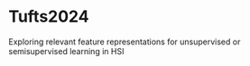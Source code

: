 # Tufts2024
Exploring relevant feature representations for unsupervised or semisupervised learning in HSI 
